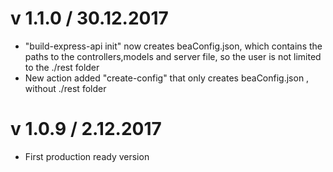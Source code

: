  # v 1.1.0 / 30.12.2017
  * "build-express-api init" now creates beaConfig.json, which contains the paths to the controllers,models and server file, so the user is not limited to the ./rest folder
  * New action added "create-config" that only creates beaConfig.json , without ./rest folder

# v 1.0.9 / 2.12.2017
  * First production ready version
